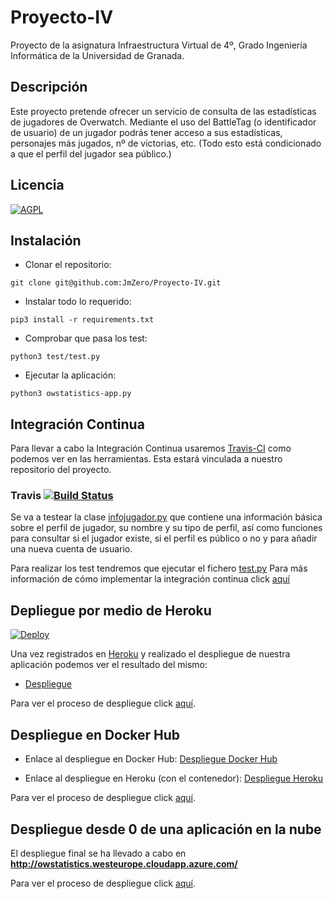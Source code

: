 # Proyecto-IV
Proyecto de la asignatura Infraestructura Virtual de 4º, Grado Ingeniería Informática de la Universidad de Granada.

## Descripción
Este proyecto pretende ofrecer un servicio de consulta de las estadísticas de jugadores de Overwatch.
Mediante el uso del BattleTag (o identificador de usuario) de un jugador podrás tener acceso a sus estadísticas, personajes más jugados, nº de victorias, etc. (Todo esto está condicionado a que el perfil del jugador sea público.)

## Licencia
[![AGPL](https://camo.githubusercontent.com/cb1d26ec555a33e9f09fe279b5edc49996a3bb3b/68747470733a2f2f696d672e736869656c64732e696f2f62616467652f4c6963656e73652d4147504c25323076332d626c75652e737667)](https://www.gnu.org/licenses/agpl.html)

## Instalación
- Clonar el repositorio:
```
git clone git@github.com:JmZero/Proyecto-IV.git
```

- Instalar todo lo requerido:
```
pip3 install -r requirements.txt
```

- Comprobar que pasa los test:
```
python3 test/test.py
```
- Ejecutar la aplicación:
```
python3 owstatistics-app.py
```
## Integración Continua
Para llevar a cabo la Integración Continua usaremos [Travis-CI](https://travis-ci.com/) como podemos ver en las herramientas. Esta estará vinculada a nuestro repositorio del proyecto.

### Travis [![Build Status](https://travis-ci.org/JmZero/Proyecto-IV.svg?branch=master)](https://travis-ci.org/JmZero/Proyecto-IV)

Se va a testear la clase [infojugador.py](https://github.com/JmZero/Proyecto-IV/blob/master/src/infojugador.py) que contiene una información básica sobre el perfil de jugador, su nombre y su tipo de perfil, así como funciones para consultar si el jugador existe, si el perfil es público o no y para añadir una nueva cuenta de usuario.

Para realizar los test tendremos que ejecutar el fichero [test.py](https://github.com/JmZero/Proyecto-IV/blob/master/test/test.py)
Para más información de cómo implementar la integración continua click [aquí](https://github.com/JmZero/Proyecto-IV/blob/master/doc/InteracionContinua.md)

## Depliegue por medio de Heroku

[![Deploy](https://www.herokucdn.com/deploy/button.png)](https://heroku.com/deploy)

Una vez registrados en [Heroku](https://www.heroku.com/) y realizado el despliegue de nuestra aplicación podemos ver el resultado del mismo:
- [Despliegue](https://owstatistics-app.herokuapp.com/)

Para ver el proceso de despliegue click [aquí](https://github.com/JmZero/Proyecto-IV/blob/master/doc/DespliegueHeroku.md).

## Despliegue en Docker Hub

- Enlace al despliegue en Docker Hub: [Despliegue Docker Hub](https://hub.docker.com/r/jmzerox/proyecto-iv/)

- Enlace al despliegue en Heroku (con el contenedor): [Despliegue Heroku](https://owstatistics.herokuapp.com/)

Para ver el proceso de despliegue click [aquí](https://github.com/JmZero/Proyecto-IV/blob/master/doc/DespliegueDockerHub.md).

## Despliegue desde 0 de una aplicación en la nube
El despliegue final se ha llevado a cabo en **http://owstatistics.westeurope.cloudapp.azure.com/**

Para ver el proceso de despliegue click [aquí](https://github.com/JmZero/Proyecto-IV/blob/master/doc/DespliegueFinal.md).
